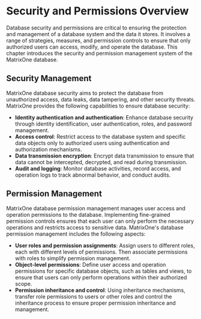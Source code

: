# Security and Permissions Overview

Database security and permissions are critical to ensuring the protection and management of a database system and the data it stores. It involves a range of strategies, measures, and permission controls to ensure that only authorized users can access, modify, and operate the database. This chapter introduces the security and permission management system of the MatrixOne database.

## Security Management

MatrixOne database security aims to protect the database from unauthorized access, data leaks, data tampering, and other security threats. MatrixOne provides the following capabilities to ensure database security:

* **Identity authentication and authentication**: Enhance database security through identity identification, user authentication, roles, and password management.
* **Access control**: Restrict access to the database system and specific data objects only to authorized users using authentication and authorization mechanisms.
* **Data transmission encryption**: Encrypt data transmission to ensure that data cannot be intercepted, decrypted, and read during transmission.
* **Audit and logging**: Monitor database activities, record access, and operation logs to track abnormal behavior, and conduct audits.

## Permission Management

MatrixOne database permission management manages user access and operation permissions to the database. Implementing fine-grained permission controls ensures that each user can only perform the necessary operations and restricts access to sensitive data. MatrixOne's database permission management includes the following aspects:

* **User roles and permission assignments**: Assign users to different roles, each with different levels of permissions. Then associate permissions with roles to simplify permission management.
* **Object-level permissions**: Define user access and operation permissions for specific database objects, such as tables and views, to ensure that users can only perform operations within their authorized scope.
* **Permission inheritance and control**: Using inheritance mechanisms, transfer role permissions to users or other roles and control the inheritance process to ensure proper permission inheritance and management.
